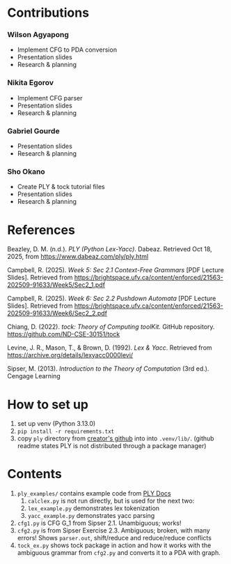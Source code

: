 # Contributions
### Wilson Agyapong
- Implement CFG to PDA conversion
- Presentation slides
- Research & planning

### Nikita Egorov
- Implement CFG parser
- Presentation slides
- Research & planning

### Gabriel Gourde
- Presentation slides
- Research & planning

### Sho Okano
- Create PLY & tock tutorial files
- Presentation slides
- Research & planning

# References

Beazley, D. M. (n.d.). _PLY (Python Lex-Yacc)_. Dabeaz. Retrieved Oct 18, 2025, from https://www.dabeaz.com/ply/ply.html

Campbell, R. (2025). _Week 5: Sec 2.1 Context-Free Grammars_ [PDF Lecture Slides]. Retrieved from https://brightspace.ufv.ca/content/enforced/21563-202509-91633/Week5/Sec2_1.pdf

Campbell, R. (2025). _Week 6: Sec 2.2 Pushdown Automata_ [PDF Lecture Slides]. Retrieved 
from https://brightspace.ufv.ca/content/enforced/21563-202509-91633/Week6/Sec2_2.pdf

Chiang, D. (2022). *tock: Theory of Computing toolKit.* GitHub repository. https://github.com/ND-CSE-30151/tock

Levine, J. R., Mason, T., & Brown, D. (1992). _Lex & Yacc_. Retrieved from https://archive.org/details/lexyacc0000levi/

Sipser, M. (2013). _Introduction to the Theory of Computation_ (3rd ed.). Cengage Learning

# How to set up
1. set up venv (Python 3.13.0)
2. `pip install -r requirements.txt`
3. copy `ply` directory from [creator's github](https://github.com/dabeaz/ply/tree/master) into into `.venv/lib/`. (github readme states PLY is not distributed through a package manager)

# Contents
1. `ply_examples/` contains example code from [PLY Docs](https://www.dabeaz.com/ply/ply.html)
   1. `calclex.py` is not run directly, but is used for the next two:
   2. `lex_example.py` demonstrates lex tokenization
   3. `yacc_example.py` demonstrates yacc parsing
1. `cfg1.py` is CFG G_1 from Sipser 2.1. Unambiguous; works!
2. `cfg2.py` is from Sipser Exercise 2.3. Ambiguous; broken, with many errors! Shows `parser.out`, shift/reduce and reduce/reduce conflicts
3. `tock_ex.py` shows tock package in action and how it works with the ambiguous grammar from `cfg2.py` and converts it to a PDA with graph.
